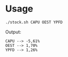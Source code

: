 # Usage

```bash
./stock.sh CAPU OEST YPFD
```

Output:

```
CAPU --> -5,61%
OEST --> 1,70%
YPFD --> 1,26%
```

